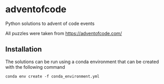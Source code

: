# adventofcode
Python solutions to advent of code events

All puzzles were taken from https://adventofcode.com/

## Installation

The solutions can be run using a conda environment that can be created with the following command

```
conda env create -f conda_environment.yml
```